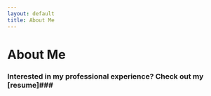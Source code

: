 ```yaml
---
layout: default
title: About Me
---
```

# About Me

### Interested in my professional experience? Check out my [resume]###